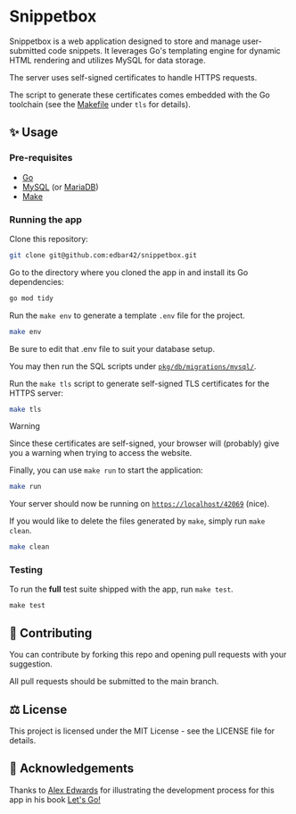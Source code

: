 # Snippetbox
Snippetbox is a web application designed to store and manage user-submitted code snippets. It leverages Go's templating engine for dynamic HTML rendering and utilizes MySQL for data storage. 

The server uses self-signed certificates to handle HTTPS requests. 

The script to generate these certificates comes embedded with the Go toolchain (see the [Makefile](./Makefile) under `tls` for details).

## ✨ Usage
### Pre-requisites
- [Go](https://go.dev/dl/) 
- [MySQL](https://dev.mysql.com/downloads/installer/) (or [MariaDB](https://mariadb.com/kb/en/where-to-download-mariadb/))
- [Make](https://www.gnu.org/software/make/)

### Running the app
Clone this repository:

```bash
git clone git@github.com:edbar42/snippetbox.git
```

Go to the directory where you cloned the app in and install its Go dependencies:

```bash
go mod tidy
```
Run the `make env` to generate a template `.env` file for the project.

```bash
make env
```

Be sure to edit that .env file to suit your database setup.

You may then run the SQL scripts under [`pkg/db/migrations/mysql/`](./pkg/db/migrations/mysql/).

Run the `make tls` script to generate self-signed TLS certificates for the HTTPS server:

```bash
make tls
```

> [!WARNING]
> Since these certificates are self-signed, your browser will (probably) give you a warning when trying to access the website.

Finally, you can use `make run` to start the application:

```bash
make run
```

Your server should now be running on [`https://localhost/42069`](https://localhost:42069/) (nice).

If you would like to delete the files generated by `make`, simply run `make clean`.

```bash
make clean
```

### Testing
To run the **full** test suite shipped with the app, run `make test`.

```
make test
```

## 🤝 Contributing
You can contribute by forking this repo and opening pull requests with your suggestion. 

All pull requests should be submitted to the main branch.

## ⚖️ License
This project is licensed under the MIT License - see the LICENSE file for details.

## :pray: Acknowledgements
Thanks to [Alex Edwards](https://www.alexedwards.net/) for illustrating the development process for this app in his book [Let's Go!](https://lets-go.alexedwards.net/)
